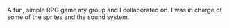A fun, simple RPG game my group and I collaborated on. I was in charge of some of the sprites and the sound system. 
